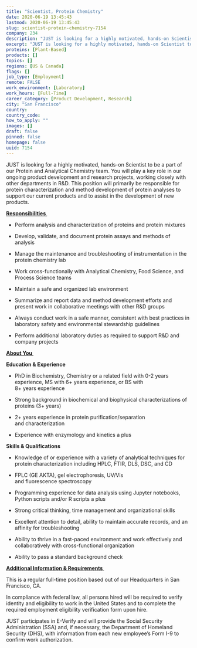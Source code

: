 ```yaml
---
title: "Scientist, Protein Chemistry"
date: 2020-06-19 13:45:43
lastmod: 2020-06-19 13:45:43
slug: scientist-protein-chemistry-7154
company: 234
description: "JUST is looking for a highly motivated, hands-on Scientist to be a part of our Protein and Analytical Chemistry team. You will play a key role in our ongoing product development and research projects, working closely with other departments in R&D. This position will primarily be responsible for protein characterization and method development of protein analyses to support our current products and to assist in the development of new products. Responsibilities Perform analysis and characterization of proteins and protein mixtures "
excerpt: "JUST is looking for a highly motivated, hands-on Scientist to be a part of our Protein and Analytical Chemistry team. You will play a key role in our ongoing product development and research projects, working closely with other departments in R&D. This position will primarily be responsible for protein characterization and method development of protein analyses to support our current products and to assist in the development of new products. Responsibilities Perform analysis and characterization of proteins and protein mixtures "
proteins: [Plant-Based]
products: []
topics: []
regions: [US & Canada]
flags: []
job_type: [Employment]
remote: FALSE
work_environment: [Laboratory]
work_hours: [Full-Time]
career_category: [Product Development, Research]
city: "San Francisco"
country: 
country_code: 
how_to_apply: ""
images: []
draft: false
pinned: false
homepage: false
uuid: 7154
---
```

<p>JUST is looking for a highly motivated, hands-on Scientist to be a part of our Protein and Analytical Chemistry team. You will play a key role in our ongoing product development and research projects, working closely with other departments in R&D. This position will primarily be responsible for protein characterization and method development of protein analyses to support our current products and to assist in the development of new products. </p>
<p><u><strong>Responsibilities </strong></u></p>
<ul>
<li>
<p>Perform analysis and characterization of proteins and protein mixtures </p>
</li>
<li>
<p>Develop, validate, and document protein assays and methods of analysis </p>
</li>
<li>
<p>Manage the maintenance and troubleshooting of instrumentation in the protein chemistry lab </p>
</li>
<li>
<p>Work cross-functionally with Analytical Chemistry, Food Science, and Process Science teams  </p>
</li>
<li>
<p>Maintain a safe and organized lab environment </p>
</li>
<li>
<p>Summarize and report data and method development efforts and present work in collaborative meetings with other R&D groups </p>
</li>
<li>
<p>Always conduct work in a safe manner, consistent with best practices in laboratory safety and environmental stewardship guidelines </p>
</li>
<li>
<p>Perform additional laboratory duties as required to support R&D and company projects </p>
</li>
</ul>
<p><u><strong>About You </strong></u></p>
<p><strong>Education & Experience </strong></p>
<ul>
<li>
<p>PhD in Biochemistry, Chemistry or a related field with 0-2 years experience, MS with 6+ years experience, or BS with 8+ years experience </p>
</li>
<li>
<p>Strong background in biochemical and biophysical characterizations of proteins (3+ years) </p>
</li>
<li>
<p>2+ years experience in protein purification/separation and characterization  </p>
</li>
</ul>
<ul>
<li>
<p>Experience with enzymology and kinetics a plus </p>
</li>
</ul>
<p><strong>Skills & Qualifications </strong></p>
<ul>
<li>
<p>Knowledge of or experience with a variety of analytical techniques for protein characterization including HPLC, FTIR, DLS, DSC, and CD </p>
</li>
<li>
<p>FPLC (GE AKTA), gel electrophoresis, UV/Vis and fluorescence spectroscopy  </p>
</li>
<li>
<p>Programming experience for data analysis using Jupyter notebooks, Python scripts and/or R scripts a plus </p>
</li>
<li>
<p>Strong critical thinking, time management and organizational skills </p>
</li>
<li>
<p>Excellent attention to detail, ability to maintain accurate records, and an affinity for troubleshooting </p>
</li>
<li>
<p>Ability to thrive in a fast-paced environment and work effectively and collaboratively with cross-functional organization </p>
</li>
<li>
<p>Ability to pass a standard background check </p>
</li>
</ul>
<p><u><strong>Additional Information & Requirements </strong></u></p>
<p>This is a regular full-time position based out of our Headquarters in San Francisco, CA. </p>
<p>In compliance with federal law, all persons hired will be required to verify identity and eligibility to work in the United States and to complete the required employment eligibility verification form upon hire. </p>
<p>JUST participates in E-Verify and will provide the Social Security Administration (SSA) and, if necessary, the Department of Homeland Security (DHS), with information from each new employee’s Form I-9 to confirm work authorization.</p>

